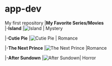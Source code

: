 # app-dev
My first repository
|**My Favorite Series/Movies**                                                                                
|-**Island**              |![Island](https://upload.wikimedia.org/wikipedia/en/b/b8/Island_%282022_TV_Series%29.jpg) | Mystery

|-**Cutie Pie**           |![Cutie Pie](https://1.vikiplatform.com/c/38416c/c6d801c416.jpg?x=b) | Romance

|-**The Next Prince**     |![The Next Prince](https://media.themoviedb.org/t/p/w500/9lspYf4XkU32qaCCPh1cQtdLTsU.jpg) |Romance

|-**After Sundown**       |![After Sundown](https://i.mydramalist.com/RB2PyE_4f.jpg)| Horror

